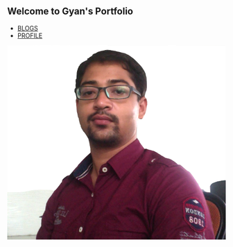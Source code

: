 ## Welcome to Gyan's Portfolio

- [BLOGS](http://iosgyan.blogspot.in/)
- [PROFILE](http://www.gyanaranjan.com) 

![Image of Gyan](https://github.com/GyanRoutray/images/blob/master/gyannn.png)
